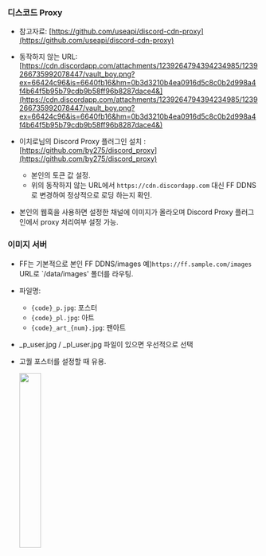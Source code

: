 
### 디스코드 Proxy

- 참고자료: [https://github.com/useapi/discord-cdn-proxy](https://github.com/useapi/discord-cdn-proxy)

- 동작하지 않는 URL: [https://cdn.discordapp.com/attachments/1239264794394234985/1239266735992078447/vault_boy.png?ex=66424c96&is=6640fb16&hm=0b3d3210b4ea0916d5c8c0b2d998a4f4b64f5b95b79cdb9b58ff96b8287dace4&](https://cdn.discordapp.com/attachments/1239264794394234985/1239266735992078447/vault_boy.png?ex=66424c96&is=6640fb16&hm=0b3d3210b4ea0916d5c8c0b2d998a4f4b64f5b95b79cdb9b58ff96b8287dace4&)

- 이치로님의 Discord Proxy 플러그인 설치 : [https://github.com/by275/discord_proxy](https://github.com/by275/discord_proxy)

    - 본인의 토큰 값 설정.
    - 위의 동작하지 않는 URL에서 `https://cdn.discordapp.com` 대신 FF DDNS로 변경하여 정상적으로 로딩 하는지 확인.

- 본인의 웹훅을 사용하면 설정한 채널에 이미지가 올라오며 Discord Proxy 플러그인에서 proxy 처리여부 설정 가능.


### 이미지 서버

- FF는 기본적으로 본인 FF DDNS/images 예)`https://ff.sample.com/images` URL로 `/data/images' 폴더를 라우팅.

- 파일명: 
    - `{code}_p.jpg`: 포스터
    - `{code}_pl.jpg`: 아트
    - `{code}_art_{num}.jpg`: 팬아트

- _p_user.jpg / _pl_user.jpg 파일이 있으면 우선적으로 선택

- 고퀄 포스터를 설정할 때 유용.

    <img src="https://i.imgur.com/d2Vinpu.png" width="30%" height="30%" />